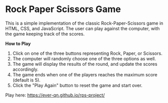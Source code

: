# Rock Paper Scissors Game

This is a simple implementation of the classic Rock-Paper-Scissors game in HTML, CSS, and JavaScript. The user can play against the computer, with the game keeping track of the scores.

**How to Play** <br>
1. Click on one of the three buttons representing Rock, Paper, or Scissors.<br>
2. The computer will randomly choose one of the three options as well.<br>
3. The game will display the results of the round, and update the scores accordingly.<br>
4. The game ends when one of the players reaches the maximum score (default is 5).<br>
5. Click the "Play Again" button to reset the game and start over.<br>

Play here: https://ever-qn.github.io/rps-project/

